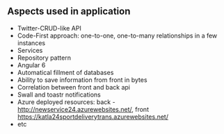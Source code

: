 ## Aspects used in application

- Twitter-CRUD-like API
- Code-First approach: one-to-one, one-to-many relationships in a few instances
- Services
- Repository pattern
- Angular 6
- Automatical fillment of databases
- Ability to save information from front in bytes
- Correlation between front and back api
- Swall and toastr notifications
- Azure deployed resources: back - http://newservice24.azurewebsites.net/, front https://katla24sportdeliverytrans.azurewebsites.net/
- etc
